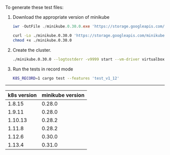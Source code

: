 To generate these test files:

1. Download the appropriate version of minikube

	```powershell
	iwr -OutFile ./minikube.0.30.0.exe 'https://storage.googleapis.com/minikube/releases/v0.30.0/minikube-windows-amd64'
	```

	```bash
	curl -Lo ./minikube.0.30.0 'https://storage.googleapis.com/minikube/releases/v0.30.0/minikube-linux-amd64'
	chmod +x ./minikube.0.30.0
	```

1. Create the cluster.

	```bash
	./minikube.0.30.0 --logtostderr -v9999 start --vm-driver virtualbox --profile minikube --bootstrapper kubeadm --kubernetes-version v1.12.3
	```

1. Run the tests in record mode

	```bash
	K8S_RECORD=1 cargo test --features 'test_v1_12'
	```

---

<table>
	<thead>
		<tr><th>k8s version</th><th>minikube version</th></tr>
	</thead>
	<tbody>
		<tr><td>1.8.15</td><td>0.28.0</td></tr>
		<tr><td>1.9.11</td><td>0.28.0</td></tr>
		<tr><td>1.10.13</td><td>0.28.2</td></tr>
		<tr><td>1.11.8</td><td>0.28.2</td></tr>
		<tr><td>1.12.6</td><td>0.30.0</td></tr>
		<tr><td>1.13.4</td><td>0.31.0</td></tr>
	</tbody>
</table>
